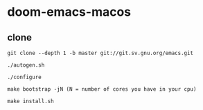 # doom-emacs-macos
## clone 
```shell
git clone --depth 1 -b master git://git.sv.gnu.org/emacs.git
```
```shell
./autogen.sh
```
```shell
./configure
```
```shell
make bootstrap -jN (N = number of cores you have in your cpu)
```
```shell
make install.sh
```
